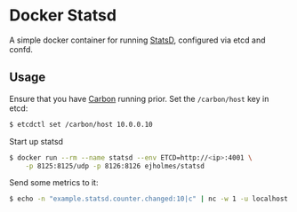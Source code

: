 # Docker Statsd

A simple docker container for running [StatsD](https://github.com/etsy/statsd/), configured
via etcd and confd.

## Usage

Ensure that you have [Carbon](https://github.com/ejholmes/docker-carbon) running prior. Set
the `/carbon/host` key in etcd:

```bash
$ etcdctl set /carbon/host 10.0.0.10
```

Start up statsd

```bash
$ docker run --rm --name statsd --env ETCD=http://<ip>:4001 \
    -p 8125:8125/udp -p 8126:8126 ejholmes/statsd
```

Send some metrics to it:

```bash
$ echo -n "example.statsd.counter.changed:10|c" | nc -w 1 -u localhost 8125
```
